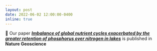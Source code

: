 ```yaml
---
layout: post
date: 2022-06-02 12:00:00-0400
inline: true
---
```


:tada: Our paper [***Imbalance of global nutrient cycles exacerbated by the greater retention of phosphorus over nitrogen in lakes***](https://www.nature.com/articles/s41561-022-00958-7) is published in **Nature Geoscience**